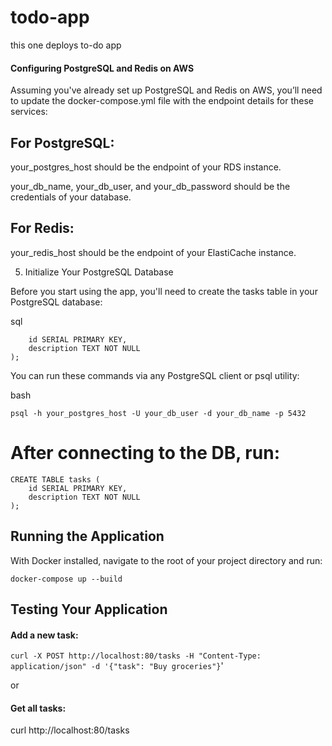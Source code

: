 # todo-app
this one deploys to-do app

#### Configuring PostgreSQL and Redis on AWS

Assuming you've already set up PostgreSQL and Redis on AWS, you’ll need to update the docker-compose.yml file with the endpoint details for these services:



## For PostgreSQL:

your_postgres_host should be the endpoint of your RDS instance.

your_db_name, your_db_user, and your_db_password should be the credentials of your database.



## For Redis:

your_redis_host should be the endpoint of your ElastiCache instance.

5. Initialize Your PostgreSQL Database

Before you start using the app, you'll need to create the tasks table in your PostgreSQL database:


sql

```CREATE TABLE tasks (
    id SERIAL PRIMARY KEY,
    description TEXT NOT NULL
);
```
You can run these commands via any PostgreSQL client or psql utility:


bash

```
psql -h your_postgres_host -U your_db_user -d your_db_name -p 5432
```

# After connecting to the DB, run:
```
CREATE TABLE tasks (
    id SERIAL PRIMARY KEY,
    description TEXT NOT NULL
);
```

## Running the Application

With Docker installed, navigate to the root of your project directory and run:


```docker-compose up --build```

## Testing Your Application

#### Add a new task:
```curl -X POST http://localhost:80/tasks -H "Content-Type: application/json" -d '{"task": "Buy groceries"}```'

or 

#### Get all tasks:
curl http://localhost:80/tasks
